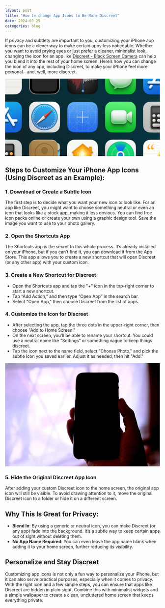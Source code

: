 ```yaml
---
layout: post
title: "How to change App Icons to Be More Discreet"
date: 2024-09-25
categories: blog
---
```



If privacy and subtlety are important to you, customizing your iPhone app icons can be a clever way to make certain apps less noticeable. Whether you want to avoid prying eyes or just prefer a cleaner, minimalist look, changing the icon for an app like [Discreet - Black Screen Camera](https://apps.apple.com/us/app/discreet-black-screen-camera/id1600729989) can help you blend it into the rest of your home screen. Here’s how you can change the icon of any app, including Discreet, to make your iPhone feel more personal—and, well, more discreet.

[![Spy camera app for iphone](/assets/change-iphone-icons.png)](https://https://apps.apple.com/us/app/discreet-black-screen-camera/id1600729989)

## Steps to Customize Your iPhone App Icons (Using Discreet as an Example):

### 1. Download or Create a Subtle Icon
The first step is to decide what you want your new icon to look like. For an app like Discreet, you might want to choose something neutral or even an icon that looks like a stock app, making it less obvious. You can find free icon packs online or create your own using a graphic design tool. Save the image you want to use to your photo gallery.

### 2. Open the Shortcuts App
The Shortcuts app is the secret to this whole process. It’s already installed on your iPhone, but if you can’t find it, you can download it from the App Store. This app allows you to create a new shortcut that will open Discreet (or any other app) with your custom icon.

### 3. Create a New Shortcut for Discreet
- Open the Shortcuts app and tap the "+" icon in the top-right corner to start a new shortcut.
- Tap “Add Action,” and then type “Open App” in the search bar.
- Select "Open App," then choose Discreet from the list of apps.

### 4. Customize the Icon for Discreet
- After selecting the app, tap the three dots in the upper-right corner, then choose "Add to Home Screen."
- On the next screen, you'll be able to rename your shortcut. You could use a neutral name like “Settings” or something vague to keep things discreet.
- Tap the icon next to the name field, select "Choose Photo," and pick the subtle icon you saved earlier. Adjust it as needed, then hit "Add."



[![Spy camera app for iphone](/assets/iPhone-Black-Screen-spy-camera.png)](https://https://apps.apple.com/us/app/discreet-black-screen-camera/id1600729989)
### 5. Hide the Original Discreet App Icon
After adding your custom Discreet icon to the home screen, the original app icon will still be visible. To avoid drawing attention to it, move the original Discreet icon to a folder or hide it on a different screen.

## Why This Is Great for Privacy:
- **Blend In**: By using a generic or neutral icon, you can make Discreet (or any app) fade into the background. It’s a subtle way to keep certain apps out of sight without deleting them.
- **No App Name Required**: You can even leave the app name blank when adding it to your home screen, further reducing its visibility.

## Personalize and Stay Discreet
Customizing app icons is not only a fun way to personalize your iPhone, but it can also serve practical purposes, especially when it comes to privacy. With the right icon and a few simple steps, you can ensure that apps like Discreet are hidden in plain sight. Combine this with minimalist widgets and a simple wallpaper to create a clean, uncluttered home screen that keeps everything private.
